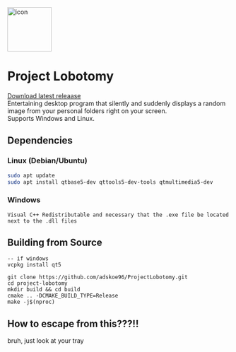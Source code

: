<img src="https://github.com/user-attachments/assets/e53b5fe8-993c-42d7-80e2-f91ce0498316" style="width:100px; height:auto;" alt="icon" />
  
# Project Lobotomy

[Download latest releaase](https://github.com/adskoe96/ProjectLobotomy/releases)  
Entertaining desktop program that silently and suddenly displays a random image from your personal folders right on your screen.  
Supports Windows and Linux.

## Dependencies

### Linux (Debian/Ubuntu)
```bash
sudo apt update
sudo apt install qtbase5-dev qttools5-dev-tools qtmultimedia5-dev
```

### Windows
```
Visual C++ Redistributable and necessary that the .exe file be located next to the .dll files
```

## Building from Source

```
-- if windows
vcpkg install qt5

git clone https://github.com/adskoe96/ProjectLobotomy.git
cd project-lobotomy
mkdir build && cd build
cmake .. -DCMAKE_BUILD_TYPE=Release
make -j$(nproc)
```

## How to escape from this???!!
bruh, just look at your tray
